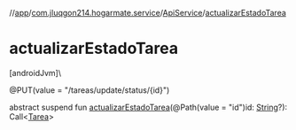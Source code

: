 //[app](../../../index.md)/[com.jluqgon214.hogarmate.service](../index.md)/[ApiService](index.md)/[actualizarEstadoTarea](actualizar-estado-tarea.md)

# actualizarEstadoTarea

[androidJvm]\

@PUT(value = &quot;/tareas/update/status/{id}&quot;)

abstract suspend fun [actualizarEstadoTarea](actualizar-estado-tarea.md)(@Path(value = &quot;id&quot;)id: [String](https://kotlinlang.org/api/latest/jvm/stdlib/kotlin-stdlib/kotlin/-string/index.html)?): Call&lt;[Tarea](../../com.jluqgon214.hogarmate.model/-tarea/index.md)&gt;
